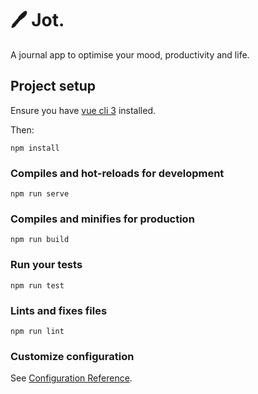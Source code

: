 # 🖊️ Jot. 
A journal app to optimise your mood, productivity and life.

## Project setup
Ensure you have [vue cli 3](https://cli.vuejs.org/guide/installation.html) installed. 

Then:

```
npm install
```

### Compiles and hot-reloads for development
```
npm run serve
```

### Compiles and minifies for production
```
npm run build
```

### Run your tests
```
npm run test
```

### Lints and fixes files
```
npm run lint
```

### Customize configuration
See [Configuration Reference](https://cli.vuejs.org/config/).
